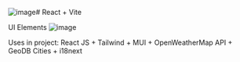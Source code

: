 ![image](https://github.com/PICKLEGENT/Weather-App-2.0/assets/77008804/69ab3531-5697-4915-96da-636d2b2438bf)# React + Vite

UI Elements
![image](https://github.com/PICKLEGENT/Weather-App-2.0/assets/77008804/7a9e6ce6-e4a7-40f3-8cd5-91373e5787ea)

Uses in project:
React JS + Tailwind + MUI + OpenWeatherMap API + GeoDB Cities + i18next
